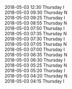 2018-05-03 12:30 Thursday  I  
2018-05-03 09:30 Thursday  N  
2018-05-03 09:25 Thursday  I  
2018-05-03 08:55 Thursday  N  
2018-05-03 07:50 Thursday  I  
2018-05-03 07:35 Thursday  N  
2018-05-03 07:30 Thursday  I  
2018-05-03 07:05 Thursday  N  
2018-05-03 07:00 Thursday  I  
2018-05-03 06:35 Thursday  N  
2018-05-03 06:30 Thursday  I  
2018-05-03 05:25 Thursday  N  
2018-05-03 05:20 Thursday  I  
2018-05-03 04:20 Thursday  N  
2018-05-03 04:15 Thursday  I  
